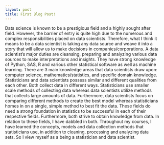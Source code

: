 ```yaml
---
layout: post
title: First Blog Post!
---
```


Data science is known to be a prestigious field and a highly sought after field. However, the barrier of entry is quite high due to the numerous and complex responsibilities placed on data scientists. Therefore, what I think it means to be a data scientist is taking any data source and weave it into a story that will allow us to make decisions in companies/corporations. A data scientist’s major duties are cleansing, preparing and analyzing various data sources to make interpretations and insights. They have strong knowledge of Python, SAS, R and various other statistical software as well as machine learning.  There are 3 main knowledge areas that data scientists draw upon: computer science, mathematics/statistics, and specific domain knowledge. Statisticians and data scientists possess similar and different qualities from each other. Both collect data in different ways. Statisticians use smaller scale methods of collecting data whereas data scientists utilize methods that collects large amounts of data. Furthermore, data scientists focus on comparing different methods to create the best model whereas statisticians homes in on a single, simple method to best fit the data. These fields do need a strong foundation in statistics to be successful in each of their respective fields. Furthermore, both strive to obtain knowledge from data. In relation to these fields, I have dabbled in both. Throughout my courses, I have learned the concepts, models and data collection methods that statisticians use, in addition to cleaning, processing and analyzing data sets. So I view myself as a being a statistician and data scientist.
